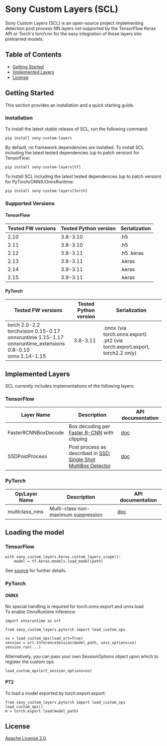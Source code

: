 # Sony Custom Layers (SCL)

Sony Custom Layers (SCL) is an open-source project implementing detection post process NN layers not supported by the TensorFlow Keras API or Torch's torch.nn for the easy integration of those layers into pretrained models.

## Table of Contents

- [Getting Started](#getting-started)
- [Implemented Layers](#implemented-layers)
- [License](#license)


## Getting Started

This section provides an installation and a quick starting guide.

### Installation

To install the latest stable release of SCL, run the following command:
```
pip install sony-custom-layers
```
By default, no framework dependencies are installed.
To install SCL including the latest tested dependencies (up to patch version) for TensorFlow:
```
pip install sony-custom-layers[tf]
```
To install SCL including the latest tested dependencies (up to patch version) for PyTorch/ONNX/OnnxRuntime:
```
pip install sony-custom-layers[torch]
```
### Supported Versions

#### TensorFlow

| **Tested FW versions** | **Tested Python version** | **Serialization** |
|------------------------|---------------------------|-------------------|
| 2.10                   | 3.8-3.10                  | .h5               |
| 2.11                   | 3.8-3.10                  | .h5               |
| 2.12                   | 3.8-3.11                  | .h5  .keras       |
| 2.13                   | 3.8-3.11                  | .keras            |
| 2.14                   | 3.9-3.11                  | .keras            |
| 2.15                   | 3.9-3.11                  | .keras            |

#### PyTorch

| **Tested FW versions**                                                                                                   | **Tested Python version** | **Serialization**                                                               |
|--------------------------------------------------------------------------------------------------------------------------|---------------------------|---------------------------------------------------------------------------------|
| torch 2.0-2.2<br/>torchvision 0.15-0.17<br/>onnxruntime 1.15-1.17<br/>onnxruntime_extensions 0.8-0.10<br/>onnx 1.14-1.15 | 3.8-3.11                  | .onnx (via torch.onnx.export)<br/>.pt2 (via torch.export.export, torch2.2 only) |

## Implemented Layers
SCL currently includes implementations of the following layers:
### TensorFlow

| **Layer Name**      | **Description**                                      | **API documentation**     |
|---------------------|---------------------------------------------|---------------------------|
| FasterRCNNBoxDecode | Box decoding per [Faster R-CNN](https://arxiv.org/abs/1506.01497) with clipping |  [doc](./sony_custom_layers/keras/object_detection/ssd_pp.md)              |            
| SSDPostProcess      | Post process as described in [SSD: Single Shot MultiBox Detector](https://arxiv.org/abs/1512.02325)  |[doc](./sony_custom_layers/keras/object_detection/faster_rcnn_box_decode.md)                | 

### PyTorch
| **Op/Layer Name** | **Description**                                                                                      | **API documentation**                                                  |
|-------------------|------------------------------------------------------------------------------------------------------|------------------------------------------------------------------------|
| multiclass_nms    | Multi-class non-maximum suppression  | [doc](./sony_custom_layers/pytorch/object_detection/multiclass_nms.md) |            

## Loading the model
### TensorFlow
```
with sony_custom_layers.keras.custom_layers_scope():
    model = tf.keras.models.load_model(path)
```
See [source](sony_custom_layers/keras/custom_objects.py) for further details.
### PyTorch
#### ONNX 
No special handling is required for torch.onnx.export and onnx.load  
To enable OnnxRuntime inference:
```
import onnxruntime as ort

from sony_custom_layers.pytorch import load_custom_ops

so = load_custom_ops(load_ort=True)
session = ort.InferenceSession(model_path, sess_options=so)
session.run(...)
```
Alternatively, you can pass your own SessionOptions object upon which to register the custom ops
```
load_custom_ops(ort_session_options=so)
```
#### PT2
To load a model exported by torch.export.export:
```
from sony_custom_layers.pytorch import load_custom_ops
load_custom_ops()
m = torch.export.load(model_path)
```
## License
[Apache License 2.0](LICENSE.md).


